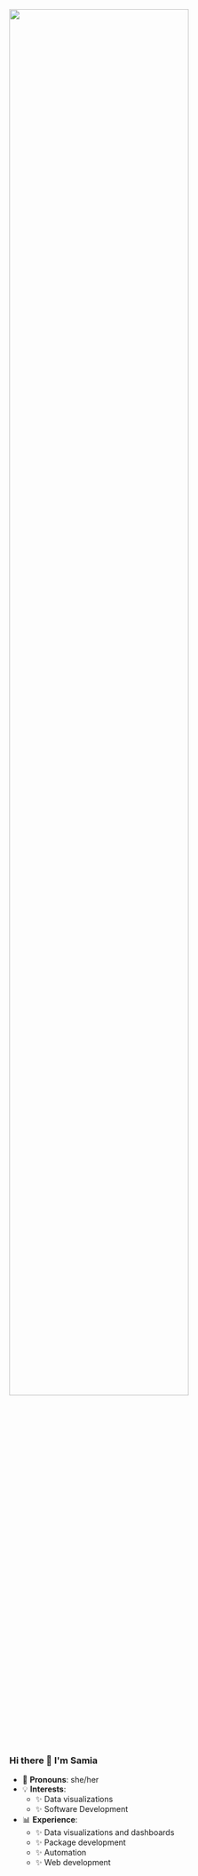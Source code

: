 <img src='https://github.com/samiaab1990/samiaab1990/blob/8126f38ee44c17bdce13be67630cd7380803f217/header_with_github_twitter.png' width='80%' height='80%'>

### Hi there 👋 I'm Samia

- 🙂 <b>Pronouns</b>: she/her
- 💡 <b>Interests</b>: 
  - ✨ Data visualizations
  - ✨ Software Development 
- 📊 <b>Experience</b>:
  - ✨ Data visualizations and dashboards
  - ✨ Package development
  - ✨ Automation  
  - ✨ Web development
<!--
**samiaab1990/samiaab1990** is a ✨ _special_ ✨ repository because its `README.md` (this file) appears on your GitHub profile.


Here are some ideas to get you started:

- 🔭 I’m currently working on ...
- 🌱 I’m currently learning ...
- 👯 I’m looking to collaborate on ...
- 🤔 I’m looking for help with ...
- 💬 Ask me about ...
- 📫 How to reach me: ...

- ⚡ Fun fact: ...
-->
<!--
**samiaab1990/samiaab1990** is a ✨ _special_ ✨ repository because its `README.md` (this file) appears on your GitHub profile.


Here are some ideas to get you started:

- 🔭 I’m currently working on ...
- 🌱 I’m currently learning ...
- 👯 I’m looking to collaborate on ...
- 🤔 I’m looking for help with ...
- 💬 Ask me about ...
- 📫 How to reach me: ...

- ⚡ Fun fact: ...
-->
